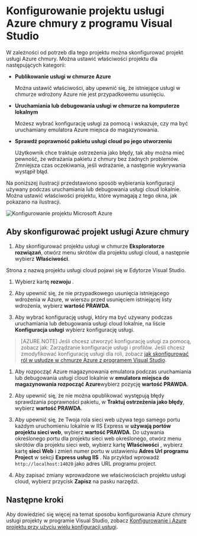 <properties
   pageTitle="Konfigurowanie projektu usługi Azure chmury z programu Visual Studio | Microsoft Azure"
   description="Dowiedz się, jak skonfigurować projekt usługi Azure chmury w programie Visual Studio, w zależności od potrzeb dla tego projektu."
   services="visual-studio-online"
   documentationCenter="na"
   authors="TomArcher"
   manager="douge"
   editor="" />
<tags
   ms.service="multiple"
   ms.devlang="dotnet"
   ms.topic="article"
   ms.tgt_pltfrm="na"
   ms.workload="multiple"
   ms.date="08/15/2016"
   ms.author="tarcher" />

# <a name="configure-an-azure-cloud-service-project-with-visual-studio"></a>Konfigurowanie projektu usługi Azure chmury z programu Visual Studio

W zależności od potrzeb dla tego projektu można skonfigurować projekt usługi Azure chmury. Można ustawić właściwości projektu dla następujących kategorii:

- **Publikowanie usługi w chmurze Azure**

  Można ustawić właściwości, aby upewnić się, że istniejące usługi w chmurze wdrożony Azure nie jest przypadkowemu usunięciu.

- **Uruchamiania lub debugowania usługi w chmurze na komputerze lokalnym**

  Możesz wybrać konfigurację usługi za pomocą i wskazuje, czy ma być uruchamiany emulatora Azure miejsca do magazynowania.

- **Sprawdź poprawność pakietu usługi cloud po jego utworzeniu**

  Użytkownik chce traktuje ostrzeżenia jako błędy, tak aby można mieć pewność, że wdrażania pakietu z chmury bez żadnych problemów. Zmniejsza czas oczekiwania, jeśli wdrażanie, a następnie wykrywania wystąpił błąd.

Na poniższej ilustracji przedstawiono sposób wybierania konfiguracji używany podczas uruchamiania lub debugowania usługi cloud lokalnie. Można ustawić właściwości projektu, które wymagają z tego okna, jak pokazano na ilustracji.

![Konfigurowanie projektu Microsoft Azure](./media/vs-azure-tools-configuring-an-azure-project/IC713462.png)

## <a name="to-configure-an-azure-cloud-service-project"></a>Aby skonfigurować projekt usługi Azure chmury

1. Aby skonfigurować projektu usługi w chmurze **Eksploratorze rozwiązań**, otwórz menu skrótów dla projektu usługi cloud, a następnie wybierz **Właściwości**.

  Strona z nazwą projektu usługi cloud pojawi się w Edytorze Visual Studio.

1. Wybierz kartę **rozwoju** .

1. Aby upewnić się, że nie przypadkowego usunięcia istniejącego wdrożenia w Azure, w wierszu przed usunięciem istniejącej listy wdrożenia, wybierz **wartość PRAWDA**.

1. Aby wybrać konfigurację usługi, który ma być używany podczas uruchamiania lub debugowania usługi cloud lokalnie, na liście **Konfiguracja usługi** wybierz konfigurację usługi.

  >[AZURE.NOTE] Jeśli chcesz utworzyć konfigurację usługi za pomocą, zobacz jak: Zarządzanie konfiguracje usługi i profilów. Jeśli chcesz zmodyfikować konfigurację usługi dla roli, zobacz [jak skonfigurować ról w usłudze w chmurze Azure z programem Visual Studio](vs-azure-tools-configure-roles-for-cloud-service.md).

1. Aby rozpocząć Azure magazynowania emulatora podczas uruchamiania lub debugowania usługi cloud lokalnie w **emulatora miejsca do magazynowania rozpocząć Azure**wybierz pozycję **wartość PRAWDA**.

1. Aby upewnić się, że nie można opublikować występują błędy sprawdzania poprawności pakietu, w **Traktuj ostrzeżenia jako błędy**, wybierz **wartość PRAWDA**.

1. Aby upewnić się, że Twoja rola sieci web używa tego samego portu każdym uruchomieniu lokalnie w IIS Express w **używają portów projektu sieci web**, wybierz **wartość PRAWDA**. Do używania określonego portu dla projektu sieci web określonego, otwórz menu skrótów dla projektu sieci web, wybierz kartę **Właściwości** , wybierz kartę **sieci Web** i zmień numer portu w ustawieniu **Adres Url programu Project** w sekcji **Express usług IIS** . Na przykład wprowadź `http://localhost:14020` jako adres URL programu project.

1. Aby zapisać zmiany wprowadzone we właściwościach projektu usługi cloud, wybierz przycisk **Zapisz** na pasku narzędzi.

## <a name="next-steps"></a>Następne kroki

Aby dowiedzieć się więcej na temat sposobu konfigurowania Azure chmury usługi projekty w programie Visual Studio, zobacz [Konfigurowanie i Azure projektu przy użyciu wielu konfiguracji usługi](vs-azure-tools-multiple-services-project-configurations.md).
